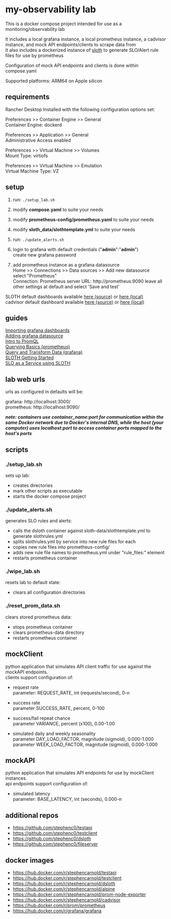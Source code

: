 # my-observability lab  
This is a docker compose project intended for use as a monitoring/observability lab  
  
It includes a local grafana instance, a local prometheus instance, a cadvisor instance, and mock API endpoints/clients to scrape data from  
It also includes a dockerized instance of [sloth](https://github.com/slok/sloth) to generate SLO/Alert rule files for use by prometheus  

Configuration of mock API endpoints and clients is done within compose.yaml  
  
Supported platforms: ARM64 on Apple silicon  

## requirements
Rancher Desktop Installed with the following configuration options set:  

Preferences >> Container Engine >> General  
Container Engine: dockerd  
  
Preferences >> Application >> General  
Administrative Access enabled  
  
Preferences >> Virtual Machine >> Volumes  
Mount Type: virtiofs  
  
Preferences >> Virtual Machine >> Emulation  
Virtual Machine Type: VZ  
  
  
## setup
1. run:  ```./setup_lab.sh```
2. modify **compose.yaml** to suite your needs
3. modify **prometheus-config/prometheus.yaml** to suite your needs
4. modify **sloth_data/slothtemplate.yml** to suite your needs
5. run:  ```./update_alerts.sh```
6. login to grafana with default credentials ("**admin**":"**admin**")  
create new grafana password  

7. add prometheus instance as a grafana datasource  
Home >> Connections >> Data sources >> Add new datasource  
select "Prometheus"  
Connection: Prometheus server URL: http://prometheus:9090
leave all other settings at default and select 'Save and test'  
  
SLOTH default dashboards available [here (source)](https://sloth.dev/introduction/dashboards/?h=dashboards) or [here (local)](/dashboards)  
cadvisor default dashboard available [here (source)](https://grafana.com/grafana/dashboards/14282-cadvisor-exporter/) or [here (local)](/dashboards/cadvisor_dashboard.json)  

  
## guides
[Importing grafana dashboards](https://grafana.com/docs/grafana/latest/dashboards/build-dashboards/import-dashboards/)  
[Adding grafana datasource](https://prometheus.io/docs/visualization/grafana/#creating-a-prometheus-data-source)  
[Intro to PromQL](https://grafana.com/blog/2020/02/04/introduction-to-promql-the-prometheus-query-language/)  
[Querying Basics (prometheus)](https://prometheus.io/docs/prometheus/latest/querying/basics/)  
[Query and Transform Data (grafana)](https://grafana.com/docs/grafana/latest/panels-visualizations/query-transform-data/)  
[SLOTH Getting Started](https://sloth.dev/introduction/)  
[SLO as a Service using SLOTH](https://medium.com/@jibinrt/slo-as-a-service-using-sloth-87e45926bc94)  

## lab web urls
urls as configured in defaults will be:  

grafana: http://localhost:3000/  
prometheus: http://localhost:9090/

***note: containers use container_name:port for communication within the same Docker network due to Docker's internal DNS, while the host (your computer) uses localhost:port to access container ports mapped to the host's ports***

## scripts
### ./setup_lab.sh
sets up lab:  

- creates directories  
- mark other scripts as executable  
- starts the docker compose project  

### ./update_alerts.sh
generates SLO rules and alerts:  

- calls the dsloth container against sloth-data/slothtemplate.yml to generate slothrules.yml  
- splits slothrules.yml by service into new rule files for each  
- copies new rule files into prometheus-config/  
- adds new rule file names to prometheus.yml under "rule_files:" element  
- restarts prometheus container  
  
### ./wipe_lab.sh
resets lab to default state:  

- clears all configuration directories  

### ./reset_prom_data.sh
clears stored prometheus data:  

- stops prometheus container  
- clears prometheus-data directory  
- restarts prometheus container  

## mockClient
python application that simulates API client traffic for use against the mockAPI endpoints.  
clients support configuration of:  

- request rate  
parameter: REQUEST_RATE, int (requests/second), 0-n  
  
- success rate  
parameter SUCCESS_RATE, percent, 0-100  
  
- success/fail repeat chance  
parameter VARIANCE, percent (x100), 0.00-1.00  
  
- simulated daily and weekly seasonality  
parameter DAY_LOAD_FACTOR, magnitude (sigmoid), 0.000-1.000  
parameter WEEK_LOAD_FACTOR, magnitude (sigmoid), 0.000-1.000  

## mockAPI
python application that simulates API endpoints for use by mockClient instances.  
api endpoints support configuration of:  

- simulated latency  
parameter: BASE_LATENCY, int (seconds), 0.000-n

## additional repos
- https://github.com/stephenc0/testapi  
- https://github.com/stephenc0/testclient  
- https://github.com/stephenc0/dsloth  
- https://github.com/stephenc0/fileserver  

## docker images
- https://hub.docker.com/r/stephencarnold/testapi  
- https://hub.docker.com/r/stephencarnold/testclient  
- https://hub.docker.com/r/stephencarnold/dsloth  
- https://hub.docker.com/r/stephencarnold/alpine  
- https://hub.docker.com/r/stephencarnold/prom-node-exporter  
- https://hub.docker.com/r/stephencarnold/cadvisor  
- https://hub.docker.com/r/prom/prometheus  
- https://hub.docker.com/r/grafana/grafana  

